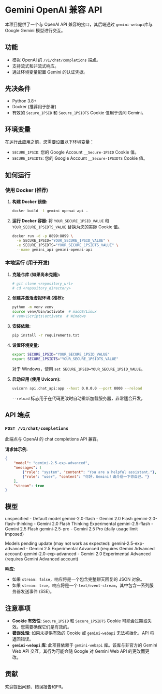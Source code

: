 # Gemini OpenAI 兼容 API

本项目提供了一个与 OpenAI API 兼容的接口，其后端通过 `gemini-webapi`库与 Google Gemini 模型进行交互。

## 功能

-   模拟 OpenAI 的 `/v1/chat/completions` 端点。
-   支持流式和非流式响应。
-   通过环境变量配置 Gemini 的认证凭据。

## 先决条件

-   Python 3.8+
-   Docker (推荐用于部署)
-   有效的 `Secure_1PSID` 和 `Secure_1PSIDTS` Cookie 值用于访问 Gemini。

## 环境变量

在运行此应用之前，您需要设置以下环境变量：

-   `SECURE_1PSID`: 您的 Google Account `__Secure-1PSID` Cookie 值。
-   `SECURE_1PSIDTS`: 您的 Google Account `__Secure-1PSIDTS` Cookie 值。

## 如何运行

### 使用 Docker (推荐)

1.  **构建 Docker 镜像:**
    ```bash
    docker build -t gemini-openai-api .
    ```

2.  **运行 Docker 容器:**
    将 `YOUR_SECURE_1PSID_VALUE` 和 `YOUR_SECURE_1PSIDTS_VALUE` 替换为您的实际 Cookie 值。
    ```bash
    docker run -d -p 8899:8899 \
      -e SECURE_1PSID="YOUR_SECURE_1PSID_VALUE" \
      -e SECURE_1PSIDTS="YOUR_SECURE_1PSIDTS_VALUE" \
      --name gemini_api gemini-openai-api
    ```

### 本地运行 (用于开发)

1.  **克隆仓库 (如果尚未克隆):**
    ```bash
    # git clone <repository_url>
    # cd <repository_directory>
    ```

2.  **创建并激活虚拟环境 (推荐):**
    ```bash
    python -m venv venv
    source venv/bin/activate  # macOS/Linux
    # venv\Scripts\activate  # Windows
    ```

3.  **安装依赖:**
    ```bash
    pip install -r requirements.txt
    ```

4.  **设置环境变量:**
    ```bash
    export SECURE_1PSID="YOUR_SECURE_1PSID_VALUE"
    export SECURE_1PSIDTS="YOUR_SECURE_1PSIDTS_VALUE"
    ```
    对于 Windows，使用 `set SECURE_1PSID=YOUR_SECURE_1PSID_VALUE`。

5.  **启动应用 (使用 Uvicorn):**
    ```bash
    uvicorn api.chat_api:app --host 0.0.0.0 --port 8000 --reload
    ```
    `--reload` 标志用于在代码更改时自动重新加载服务器，非常适合开发。

## API 端点

### `POST /v1/chat/completions`

此端点与 OpenAI 的 chat completions API 兼容。

**请求体示例:**

```json
{
    "model": "gemini-2.5-exp-advanced",
    "messages": [
        {"role": "system", "content": "You are a helpful assistant."},
        {"role": "user", "content": "你好，Gemini！请介绍一下你自己。"}
    ],
    "stream": true
}
```

## 模型
unspecified - Default model
gemini-2.0-flash - Gemini 2.0 Flash
gemini-2.0-flash-thinking - Gemini 2.0 Flash Thinking Experimental
gemini-2.5-flash - Gemini 2.5 Flash
gemini-2.5-pro - Gemini 2.5 Pro (daily usage limit imposed)

Models pending update (may not work as expected):
gemini-2.5-exp-advanced - Gemini 2.5 Experimental Advanced (requires Gemini Advanced account)
gemini-2.0-exp-advanced - Gemini 2.0 Experimental Advanced (requires Gemini Advanced account)

**响应:**

-   如果 `stream: false`，响应将是一个包含完整聊天回复的 JSON 对象。
-   如果 `stream: true`，响应将是一个 `text/event-stream`，其中包含一系列服务器发送事件 (SSE)。

## 注意事项

-   **Cookie 有效性**: `Secure_1PSID` 和 `Secure_1PSIDTS` Cookie 可能会过期或失效。您需要确保它们是有效的。
-   **错误处理**: 如果未提供有效的 Cookie 或 `gemini-webapi` 无法初始化，API 将返回错误。
-   **`gemini-webapi` 库**: 此项目依赖于 `gemini-webapi` 库。该库与非官方的 Gemini Web API 交互，其行为可能会随 Google 对 Gemini Web API 的更改而更改。

## 贡献

欢迎提出问题、错误报告和PR。
